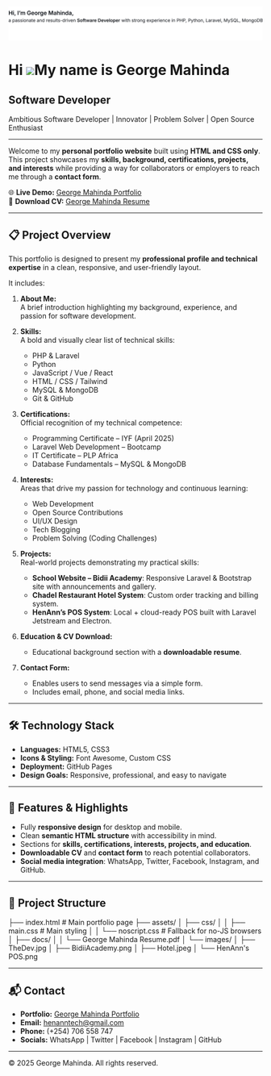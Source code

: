 <!-- Animated Intro SVG -->
![Intro](./images/intro.svg)

<!-- Optional waving hand gif greeting -->
Hi ![](https://user-images.githubusercontent.com/18350557/176309783-0785949b-9127-417c-8b55-ab5a4333674e.gif)My name is George Mahinda
======================================================================================================================================

Software Developer
------------------

Ambitious Software Developer | Innovator | Problem Solver | Open Source Enthusiast

---

Welcome to my **personal portfolio website** built using **HTML and CSS only**.  
This project showcases my **skills, background, certifications, projects, and interests** while providing a way for collaborators or employers to reach me through a **contact form**.

🌐 **Live Demo:** [George Mahinda Portfolio](https://henannt.github.io/GeorgeMahindaPortfolio/)  
📄 **Download CV:** [George Mahinda Resume](assets/docs/George%20Mahinda%20Resume.pdf)

---

## 📋 Project Overview

This portfolio is designed to present my **professional profile and technical expertise** in a clean, responsive, and user-friendly layout.

It includes:

1. **About Me:**  
   A brief introduction highlighting my background, experience, and passion for software development.

2. **Skills:**  
   A bold and visually clear list of technical skills:
    - PHP & Laravel
    - Python
    - JavaScript / Vue / React
    - HTML / CSS / Tailwind
    - MySQL & MongoDB
    - Git & GitHub

3. **Certifications:**  
   Official recognition of my technical competence:
    - Programming Certificate – IYF (April 2025)
    - Laravel Web Development – Bootcamp
    - IT Certificate – PLP Africa
    - Database Fundamentals – MySQL & MongoDB

4. **Interests:**  
   Areas that drive my passion for technology and continuous learning:
    - Web Development
    - Open Source Contributions
    - UI/UX Design
    - Tech Blogging
    - Problem Solving (Coding Challenges)

5. **Projects:**  
   Real-world projects demonstrating my practical skills:
    - **School Website – Bidii Academy**: Responsive Laravel & Bootstrap site with announcements and gallery.
    - **Chadel Restaurant Hotel System**: Custom order tracking and billing system.
    - **HenAnn’s POS System**: Local + cloud-ready POS built with Laravel Jetstream and Electron.

6. **Education & CV Download:**
    - Educational background section with a **downloadable resume**.

7. **Contact Form:**
    - Enables users to send messages via a simple form.
    - Includes email, phone, and social media links.

---

## 🛠️ Technology Stack

- **Languages:** HTML5, CSS3
- **Icons & Styling:** Font Awesome, Custom CSS
- **Deployment:** GitHub Pages
- **Design Goals:** Responsive, professional, and easy to navigate

---

## 🎨 Features & Highlights

- Fully **responsive design** for desktop and mobile.
- Clean **semantic HTML structure** with accessibility in mind.
- Sections for **skills, certifications, interests, projects, and education**.
- **Downloadable CV** and **contact form** to reach potential collaborators.
- **Social media integration**: WhatsApp, Twitter, Facebook, Instagram, and GitHub.

---

## 📂 Project Structure

├── index.html # Main portfolio page
├── assets/
│ ├── css/
│ │ ├── main.css # Main styling
│ │ └── noscript.css # Fallback for no-JS browsers
│ ├── docs/
│ │ └── George Mahinda Resume.pdf
│ └── images/
│ ├── TheDev.jpg
│ ├── BidiiAcademy.png
│ ├── Hotel.jpeg
│ └── HenAnn's POS.png


---


## 📬 Contact

- **Portfolio:** [George Mahinda Portfolio](https://henannt.github.io/GeorgeMahindaPortfolio/)
- **Email:** henanntech@gmail.com
- **Phone:** (+254) 706 558 747
- **Socials:** WhatsApp | Twitter | Facebook | Instagram | GitHub

---

© 2025 George Mahinda. All rights reserved.
